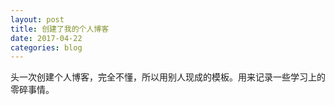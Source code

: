 ```yaml
---
layout: post
title: 创建了我的个人博客
date: 2017-04-22
categories: blog
---
```

头一次创建个人博客，完全不懂，所以用别人现成的模板。用来记录一些学习上的零碎事情。





